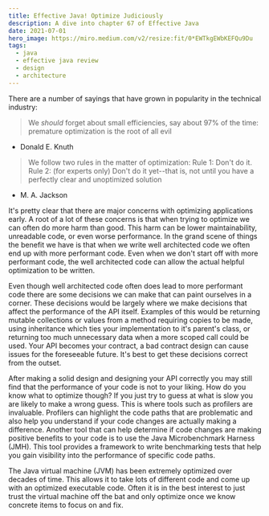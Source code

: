 ```yaml
---
title: Effective Java! Optimize Judiciously
description: A dive into chapter 67 of Effective Java
date: 2021-07-01
hero_image: https://miro.medium.com/v2/resize:fit/0*EWTkgEWbKEFQu9Du
tags:
  - java
  - effective java review
  - design
  - architecture
---
```


There are a number of sayings that have grown in popularity in the technical industry:

> We _should_ forget about small efficiencies, say about 97% of the time: premature optimization is the root of all evil
- Donald E. Knuth

> We follow two rules in the matter of optimization:
Rule 1: Don't do it.
Rule 2: (for experts only) Don't do it yet--that is, not until you have a perfectly clear and unoptimized solution
- M. A. Jackson

It's pretty clear that there are major concerns with optimizing applications early. A root of a lot of these concerns is that when trying to optimize we can often do more harm than good. This harm can be lower maintainability, unreadable code, or even worse performance. In the grand scene of things the benefit we have is that when we write well architected code we often end up with more performant code. Even when we don't start off with more performant code, the well architected code can allow the actual helpful optimization to be written. 

Even though well architected code often does lead to more performant code there are some decisions we can make that can paint ourselves in a corner. These decisions would be largely where we make decisions that affect the performance of the API itself. Examples of this would be returning mutable collections or values from a method requiring copies to be made, using inheritance which ties your implementation to it's parent's class, or returning too much unnecessary data when a more scoped call could be used. Your API becomes your contract, a bad contract design can cause issues for the foreseeable future. It's best to get these decisions correct from the outset. 

After making a solid design and designing your API correctly you may still find that the performance of your code is not to your liking. How do you know what to optimize though? If you just try to guess at what is slow you are likely to make a wrong guess. This is where tools such as profilers are invaluable. Profilers can highlight the code paths that are problematic and also help you understand if your code changes are actually making a difference. Another tool that can help determine if code changes are making positive benefits to your code is to use the Java Microbenchmark Harness (JMH). This tool provides a framework to write benchmarking tests that help you gain visibility into the performance of specific code paths. 

The Java virtual machine (JVM) has been extremely optimized over decades of time. This allows it to take lots of different code and come up with an optimized executable code. Often it is in the best interest to just trust the virtual machine off the bat and only optimize once we know concrete items to focus on and fix. 

